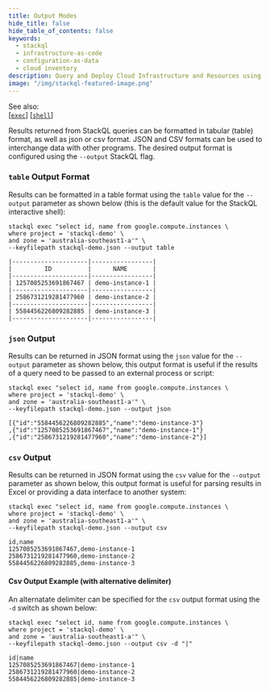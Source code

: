 ```yaml
---
title: Output Modes
hide_title: false
hide_table_of_contents: false
keywords:
  - stackql
  - infrastructure-as-code
  - configuration-as-data
  - cloud inventory
description: Query and Deploy Cloud Infrastructure and Resources using SQL
image: "/img/stackql-featured-image.png"
---
```

See also:  
[[` exec `]](/docs/command-line-usage/exec) [[` shell `]](/docs/command-line-usage/shell)

Results returned from StackQL queries can be formatted in tabular (table) format, as well as json or csv format.  JSON and CSV formats can be used to interchange data with other programs.  The desired output format is configured using the `--output` StackQL flag.

### `table` Output Format
Results can be formatted in a table format using the `table` value for the `--output` parameter as shown below (this is the default value for the StackQL interactive shell):

```shell
stackql exec "select id, name from google.compute.instances \
where project = 'stackql-demo' \
and zone = 'australia-southeast1-a'" \
--keyfilepath stackql-demo.json --output table

|---------------------|-----------------|
|         ID          |      NAME       |
|---------------------|-----------------|
| 1257085253691867467 | demo-instance-1 |
|---------------------|-----------------|
| 2586731219281477960 | demo-instance-2 |
|---------------------|-----------------|
| 5584456226809282885 | demo-instance-3 |
|---------------------|-----------------|
```

### `json` Output
Results can be returned in JSON format using the `json` value for the `--output` parameter as shown below, this output format is useful if the results of a query need to be passed to an external process or script:

```shell
stackql exec "select id, name from google.compute.instances \
where project = 'stackql-demo' \
and zone = 'australia-southeast1-a'" \
--keyfilepath stackql-demo.json --output json

[{"id":"5584456226809282885","name":"demo-instance-3"}
,{"id":"1257085253691867467","name":"demo-instance-1"}
,{"id":"2586731219281477960","name":"demo-instance-2"}]
```


### `csv` Output
Results can be returned in JSON format using the `csv` value for the `--output` parameter as shown below, this output format is useful for parsing results in Excel or providing a data interface to another system:

```shell
stackql exec "select id, name from google.compute.instances \
where project = 'stackql-demo' \
and zone = 'australia-southeast1-a'" \
--keyfilepath stackql-demo.json --output csv

id,name
1257085253691867467,demo-instance-1
2586731219281477960,demo-instance-2
5584456226809282885,demo-instance-3
```

#### Csv Output Example (with alternative delimiter)
An alternatate delimiter can be specified for the `csv` output format using the `-d` switch as shown below:

```shell
stackql exec "select id, name from google.compute.instances \
where project = 'stackql-demo' \
and zone = 'australia-southeast1-a'" \
--keyfilepath stackql-demo.json --output csv -d "|"

id|name
1257085253691867467|demo-instance-1
2586731219281477960|demo-instance-2
5584456226809282885|demo-instance-3
```